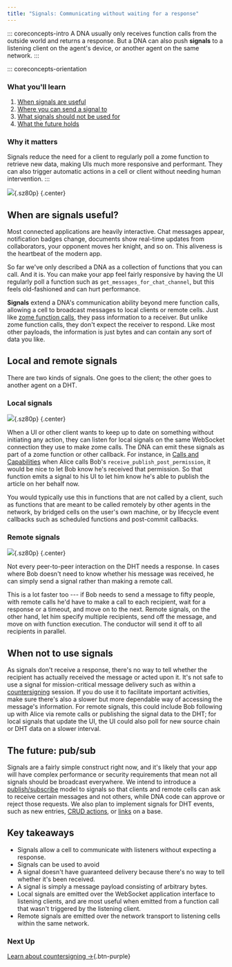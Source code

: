 ```yaml
---
title: "Signals: Communicating without waiting for a response"
---
```


::: coreconcepts-intro
A DNA usually only receives function calls from the outside world and returns a response. But a DNA can also push **signals** to a listening client on the agent's device, or another agent on the same network.
:::

::: coreconcepts-orientation
### <i class="fas fa-thunderstorm"></i> What you'll learn

1. [When signals are useful](#when-are-signals-useful)
2. [Where you can send a signal to](#local-and-remote-signals)
3. [What signals should not be used for](#when-not-to-use-signals)
4. [What the future holds](#the-future-pub-sub)

### <i class="far fa-atom"></i> Why it matters

Signals reduce the need for a client to regularly poll a zome function to retrieve new data, making UIs much more responsive and performant. They can also trigger automatic actions in a cell or client without needing human intervention.
:::

![](/assets/img/concepts/9.1-signals.png){.sz80p} {.center}

## When are signals useful?

Most connected applications are heavily interactive. Chat messages appear, notification badges change, documents show real-time updates from collaborators, your opponent moves her knight, and so on. This aliveness is the heartbeat of the modern app.

So far we've only described a DNA as a collection of functions that you can call. And it is. You can make your app feel fairly responsive by having the UI regularly poll a function such as `get_messages_for_chat_channel`, but this feels old-fashioned and can hurt performance.

**Signals** extend a DNA's communication ability beyond mere function calls, allowing a cell to broadcast messages to local clients or remote cells. Just like [zome function calls](../8_calls_capabilities/), they pass information to a receiver. But unlike zome function calls, they don't expect the receiver to respond. Like most other payloads, the information is just bytes and can contain any sort of data you like.

## Local and remote signals

There are two kinds of signals. One goes to the client; the other goes to another agent on a DHT.

### Local signals

![](/assets/img/concepts/9.2-client-signal.png){.sz80p} {.center}

When a UI or other client wants to keep up to date on something without initiating any action, they can listen for local signals on the same WebSocket connection they use to make zome calls. The DNA can emit these signals as part of a zome function or other callback. For instance, in [Calls and Capabilities](../8_calls_capabilities/) when Alice calls Bob's `receive_publish_post_permission`, it would be nice to let Bob know he's received that permission. So that function emits a signal to his UI to let him know he's able to publish the article on her behalf now.

You would typically use this in functions that are not called by a client, such as functions that are meant to be called remotely by other agents in the network, by bridged cells on the user's own machine, or by lifecycle event callbacks such as scheduled functions and post-commit callbacks.

### Remote signals

![](/assets/img/concepts/9.3-remote-signal.png){.sz80p} {.center}

Not every peer-to-peer interaction on the DHT needs a response. In cases where Bob doesn't need to know whether his message was received, he can simply send a signal rather than making a remote call.

This is a lot faster too --- if Bob needs to send a message to fifty people, with remote calls he'd have to make a call to each recipient, wait for a response or a timeout, and move on to the next. Remote signals, on the other hand, let him specify multiple recipients, send off the message, and move on with function execution. The conductor will send it off to all recipients in parallel.

## When not to use signals

As signals don't receive a response, there's no way to tell whether the recipient has actually received the message or acted upon it. It's not safe to use a signal for mission-critical message delivery such as within a [countersigning](../10_countersigning) session. If you do use it to facilitate important activities, make sure there's also a slower but more dependable way of accessing the message's information. For remote signals, this could include Bob following up with Alice via remote calls or publishing the signal data to the DHT; for local signals that update the UI, the UI could also poll for new source chain or DHT data on a slower interval.

## The future: pub/sub

Signals are a fairly simple construct right now, and it's likely that your app will have complex performance or security requirements that mean not all signals should be broadcast everywhere. We intend to introduce a [publish/subscribe](https://en.wikipedia.org/wiki/Publish%E2%80%93subscribe_pattern) model to signals so that clients and remote cells can ask to receive certain messages and not others, while DNA code can approve or reject those requests. We also plan to implement signals for DHT events, such as new entries, [CRUD actions](../6_crud_actions/), or [links](../5_links_anchors/) on a base.

## Key takeaways

* Signals allow a cell to communicate with listeners without expecting a response.
* Signals can be used to avoid
* A signal doesn't have guaranteed delivery because there's no way to tell whether it's been received.
* A signal is simply a message payload consisting of arbitrary bytes.
* Local signals are emitted over the WebSocket application interface to listening clients, and are most useful when emitted from a function call that wasn't triggered by the listening client.
* Remote signals are emitted over the network transport to listening cells within the same network.

### Next Up

[Learn about countersigning →](../10_countersigning/){.btn-purple}